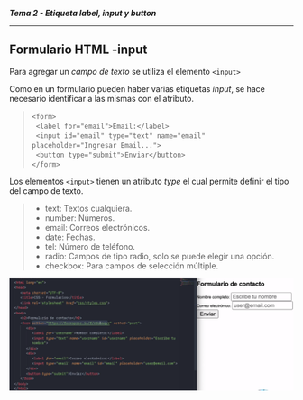 ***Tema 2 - Etiqueta label, input y button***

----------------------------------------------------------------
**Formulario HTML -input**
----------------------------------------------------------------

Para agregar un *campo de texto* se utiliza el elemento ``<input>``

Como en un formulario pueden haber varias etiquetas *input*, se hace necesario identificar a las mismas con el atributo.

> ``<form>`` <br>
> `` <label for="email">Email:</label>`` <br>
> `` <input id="email" type="text" name="email" placeholder="Ingresar Email...">`` <br>
> `` <button type="submit">Enviar</button>`` <br>
> ``</form>`` <br>

Los elementos ``<input>`` tienen un atributo *type* el cual permite definir el tipo del campo de texto.

> - text: Textos cualquiera.<br>
> - number: Números.<br>
> - email: Correos electrónicos.<br>
> - date: Fechas.<br>
> - tel: Número de teléfono.<br>
> - radio: Campos de tipo radio, solo se puede elegir una opción.<br>
> - checkbox: Para campos de selección múltiple.<br>

![](https://github.com/lorecarreno/curso-preparacion-hack-academy/blob/main/images/formulario.png?raw=true)
